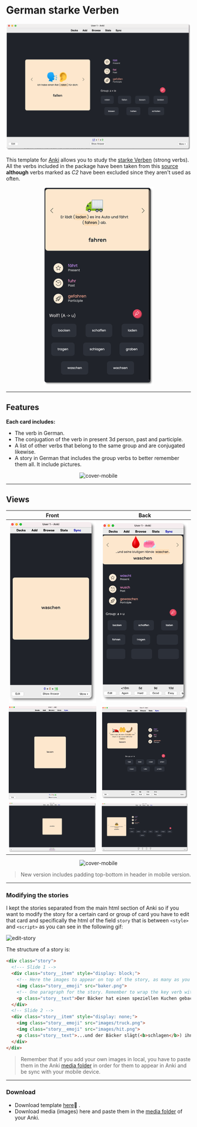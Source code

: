 # German starke Verben

![cover](readme-images/cover.png)

This template for [Anki](https://apps.ankiweb.net/) allows you to study the [starke Verben](https://en.wikipedia.org/wiki/Germanic_strong_verb)  (strong verbs). All the verbs included in the package have been taken from this [source](https://www.deutschplus.net/pages/Tabelle_starker_Verben)  **although** verbs marked as *C2* have been excluded since they aren't used as often.


<p align="center">

<img src="readme-images/cover-mobile.png" alt="cover-mobile" width="300px" />

</p>

---

## Features

**Each card includes:**

- The verb in German.
- The conjugation of the verb in present 3d person, past and participle.
- A list of other verbs that belong to the same group and are conjugated likewise.
- A story in German that includes the group verbs to better remember them all. It include pictures.

<p align="center">

  <img src="readme-images/anki-phone.gif" alt="cover-mobile"/>

</p>



---

## Views

| Front                               | Back                              |
| ----------------------------------- | --------------------------------- |
| ![phone-front](phone-front.png)     | ![phone-back](phone-back.png)     |
| ![tablet-front](tablet-front.png)   | ![tablet-back](tablet-back.png)   |
| ![desktop-front](desktop-front.png) | ![desktop-back](desktop-back.png) |

<p align="center">

  <img src="readme-images/screens.gif" alt="cover-mobile"/>

<p/>

> New version includes padding top-bottom in header in mobile version.



---

### Modifying the stories

I kept the stories separated from the main html section of Anki so if you want to modify the story for a certain card or group of card you have to edit that card and specifically the html of the field `story` that is between `<style>` and `<script>` as you can see in the following gif:

![edit-story](readme-images/edit-story.gif)


The structure of a story is:

```html
<div class="story">
  <!--- Slide 1 -->
  <div class="story__item" style="display: block;">
    <!-- Here the images to appear on top of the story, as many as you want -->
    <img class="story__emoji" src="baker.png"> 
    <!-- One paragraph for the story. Remember to wrap the key verb with the <b> tag so that it stands out in the story -->
    <p class="story__text">Der Bäcker hat einen speziellen Kuchen gebacken (<b>backen</b>).</p>
  </div>
  <!-- Slide 2 -->
  <div class="story__item" style="display: none;">
    <img class="story__emoji" src="images/truck.png">
    <img class="story__emoji" src="images/hit.png">
    <p class="story__text">...und der Bäcker slägt(<b>schlagen</b>) ihn.</p>
  </div>
</div>
```

> Remember that if you add your own images in local, you have to paste them in the Anki [media folder](https://docs.ankiweb.net/#/files?id=file-locations) in order for them to appear in Anki and be sync with your mobile device.



---

### Download

- Download template [here]()🔗 .
- Download media (images) here and paste them in the [media folder](https://docs.ankiweb.net/#/files?id=file-locations) of your Anki. 
